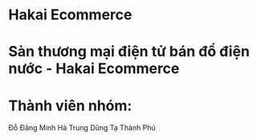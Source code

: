 # Hakai Ecommerce
# Sàn thương mại điện tử bán đồ điện nước - Hakai Ecommerce
# Thành viên nhóm: 
Đỗ Đăng Minh
Hà Trung Dũng
Tạ Thành Phú
